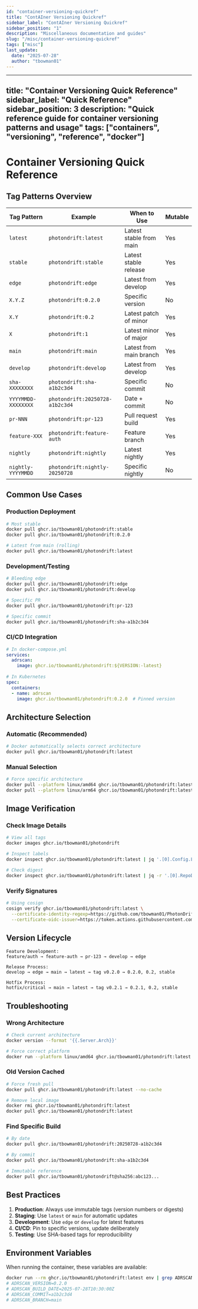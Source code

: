 ```yaml
---
id: "container-versioning-quickref"
title: "ContAIner Versioning Quickref"
sidebar_label: "ContAIner Versioning Quickref"
sidebar_position: "1"
description: "Miscellaneous documentation and guides"
slug: "/misc/container-versioning-quickref"
tags: ["misc"]
last_update:
  date: "2025-07-28"
  author: "tbowman01"
---
```


---
title: "Container Versioning Quick Reference"
sidebar_label: "Quick Reference"
sidebar_position: 3
description: "Quick reference guide for container versioning patterns and usage"
tags: ["containers", "versioning", "reference", "docker"]
---

# Container Versioning Quick Reference

## Tag Patterns Overview

| Tag Pattern | Example | When to Use | Mutable |
|------------|---------|-------------|---------|
| `latest` | `photondrift:latest` | Latest stable from main | Yes |
| `stable` | `photondrift:stable` | Latest stable release | Yes |
| `edge` | `photondrift:edge` | Latest from develop | Yes |
| `X.Y.Z` | `photondrift:0.2.0` | Specific version | No |
| `X.Y` | `photondrift:0.2` | Latest patch of minor | Yes |
| `X` | `photondrift:1` | Latest minor of major | Yes |
| `main` | `photondrift:main` | Latest from main branch | Yes |
| `develop` | `photondrift:develop` | Latest from develop | Yes |
| `sha-XXXXXXXX` | `photondrift:sha-a1b2c3d4` | Specific commit | No |
| `YYYYMMDD-XXXXXXXX` | `photondrift:20250728-a1b2c3d4` | Date + commit | No |
| `pr-NNN` | `photondrift:pr-123` | Pull request build | Yes |
| `feature-XXX` | `photondrift:feature-auth` | Feature branch | Yes |
| `nightly` | `photondrift:nightly` | Latest nightly | Yes |
| `nightly-YYYYMMDD` | `photondrift:nightly-20250728` | Specific nightly | No |

## Common Use Cases

### Production Deployment
```bash
# Most stable
docker pull ghcr.io/tbowman01/photondrift:stable
docker pull ghcr.io/tbowman01/photondrift:0.2.0

# Latest from main (rolling)
docker pull ghcr.io/tbowman01/photondrift:latest
```

### Development/Testing
```bash
# Bleeding edge
docker pull ghcr.io/tbowman01/photondrift:edge
docker pull ghcr.io/tbowman01/photondrift:develop

# Specific PR
docker pull ghcr.io/tbowman01/photondrift:pr-123

# Specific commit
docker pull ghcr.io/tbowman01/photondrift:sha-a1b2c3d4
```

### CI/CD Integration
```yaml
# In docker-compose.yml
services:
  adrscan:
    image: ghcr.io/tbowman01/photondrift:${VERSION:-latest}
    
# In Kubernetes
spec:
  containers:
  - name: adrscan
    image: ghcr.io/tbowman01/photondrift:0.2.0  # Pinned version
```

## Architecture Selection

### Automatic (Recommended)
```bash
# Docker automatically selects correct architecture
docker pull ghcr.io/tbowman01/photondrift:latest
```

### Manual Selection
```bash
# Force specific architecture
docker pull --platform linux/amd64 ghcr.io/tbowman01/photondrift:latest
docker pull --platform linux/arm64 ghcr.io/tbowman01/photondrift:latest
```

## Image Verification

### Check Image Details
```bash
# View all tags
docker images ghcr.io/tbowman01/photondrift

# Inspect labels
docker inspect ghcr.io/tbowman01/photondrift:latest | jq '.[0].Config.Labels'

# Check digest
docker inspect ghcr.io/tbowman01/photondrift:latest | jq -r '.[0].RepoDigests[]'
```

### Verify Signatures
```bash
# Using cosign
cosign verify ghcr.io/tbowman01/photondrift:latest \
  --certificate-identity-regexp=https://github.com/tbowman01/PhotonDrift/.* \
  --certificate-oidc-issuer=https://token.actions.githubusercontent.com
```

## Version Lifecycle

```
Feature Development:
feature/auth → feature-auth → pr-123 → develop → edge

Release Process:
develop → edge → main → latest → tag v0.2.0 → 0.2.0, 0.2, stable

Hotfix Process:
hotfix/critical → main → latest → tag v0.2.1 → 0.2.1, 0.2, stable
```

## Troubleshooting

### Wrong Architecture
```bash
# Check current architecture
docker version --format '{{.Server.Arch}}'

# Force correct platform
docker run --platform linux/amd64 ghcr.io/tbowman01/photondrift:latest
```

### Old Version Cached
```bash
# Force fresh pull
docker pull ghcr.io/tbowman01/photondrift:latest --no-cache

# Remove local image
docker rmi ghcr.io/tbowman01/photondrift:latest
docker pull ghcr.io/tbowman01/photondrift:latest
```

### Find Specific Build
```bash
# By date
docker pull ghcr.io/tbowman01/photondrift:20250728-a1b2c3d4

# By commit
docker pull ghcr.io/tbowman01/photondrift:sha-a1b2c3d4

# Immutable reference
docker pull ghcr.io/tbowman01/photondrift@sha256:abc123...
```

## Best Practices

1. **Production**: Always use immutable tags (version numbers or digests)
2. **Staging**: Use `latest` or `main` for automatic updates
3. **Development**: Use `edge` or `develop` for latest features
4. **CI/CD**: Pin to specific versions, update deliberately
5. **Testing**: Use SHA-based tags for reproducibility

## Environment Variables

When running the container, these variables are available:

```bash
docker run --rm ghcr.io/tbowman01/photondrift:latest env | grep ADRSCAN
# ADRSCAN_VERSION=0.2.0
# ADRSCAN_BUILD_DATE=2025-07-28T10:30:00Z
# ADRSCAN_COMMIT=a1b2c3d4
# ADRSCAN_BRANCH=main
```